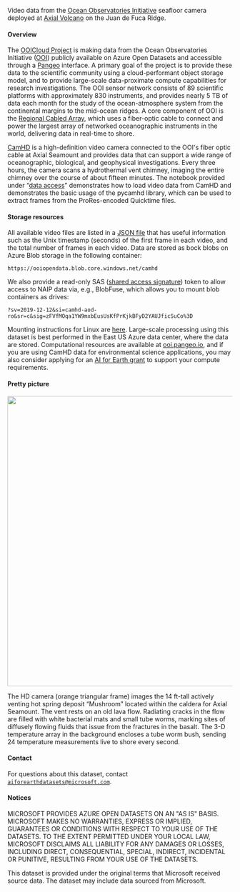 Video data from the [Ocean Observatories Initiative](https://oceanobservatories.org/) seafloor camera deployed at [Axial Volcano](https://en.wikipedia.org/wiki/Axial_Seamount) on the Juan de Fuca Ridge.

#### Overview

The [OOICloud Project](https://github.com/ooicloud) is making data from the Ocean Observatories Initiative ([OOI](https://oceanobservatories.org)) publicly available on Azure Open Datasets and accessible through a [Pangeo](http://pangeo.io/) interface. A primary goal of the project is to provide these data to the scientific community using a cloud-performant object storage model, and to provide large-scale data-proximate compute capabilities for research investigations. The OOI sensor network consists of 89 scientific platforms with approximately 830 instruments, and provides nearly 5 TB of data each month for the study of the ocean-atmosphere system from the continental margins to the mid-ocean ridges. A core component of OOI is the [Regional Cabled Array](https://oceanobservatories.org/regional-cabled-array/), which uses a fiber-optic cable to connect and power the largest array of networked oceanographic instruments in the world, delivering data in real-time to shore. 

[CamHD](https://oceanobservatories.org/instrument-class/camhd/) is a high-definition video camera connected to the OOI's fiber optic cable at Axial Seamount and provides data that can support a wide range of oceanographic, biological, and geophysical investigations. Every three hours, the camera scans a hydrothermal vent chimney, imaging the entire chimney over the course of about fifteen minutes. The notebook provided under &ldquo;<a href="https://azure.microsoft.com/en-us/services/open-datasets/catalog/ooi-camhd?tab=data-access">data access</a>&rdquo; demonstrates how to load video data from CamHD and demonstrates the basic usage of the pycamhd library, which can be used to extract frames from the ProRes-encoded Quicktime files. 


#### Storage resources 

All available video files are listed in a [JSON file](https://ooiopendata.blob.core.windows.net/camhd/dbcamhd.json) that has useful information such as the Unix timestamp (seconds) of the first frame in each video, and the total number of frames in each video. Data are stored as bock blobs on Azure Blob storage in the following  container:

`https://ooiopendata.blob.core.windows.net/camhd`

We also provide a read-only SAS (<a href="https://docs.microsoft.com/en-us/azure/storage/common/storage-sas-overview">shared access signature</a>) token to allow access to NAIP data via, e.g., BlobFuse, which allows you to mount blob containers as drives:

`?sv=2019-12-12&si=camhd-aod-ro&sr=c&sig=zFVfMOqa1YW9mxbEusUsKfPrKjkBFyD2YAUJficSuCo%3D`

Mounting instructions for Linux are [here](https://docs.microsoft.com/en-us/azure/storage/blobs/storage-how-to-mount-container-linux).
Large-scale processing using this dataset is best performed in the East US Azure data center, where the data are stored. Computational resources are available at [ooi.pangeo.io](https://ooi.pangeo.io/), and if you are using CamHD data for environmental science applications, you may also consider applying for an [AI for Earth grant](http://aka.ms/ai4egrants) to support your compute requirements.


#### Pretty picture

<img src="https://oceanobservatories.org/wp-content/uploads/2016/01/HD_Camera_Thermisor_OSMO.jpg" width=650px;><br/>

The HD camera (orange triangular frame) images the 14 ft-tall actively venting hot spring deposit &ldquo;Mushroom&rdquo; located within the caldera for Axial Seamount. The vent rests on an old lava flow. Radiating cracks in the flow are filled with white bacterial mats and small tube worms, marking sites of diffusely flowing fluids that issue from the fractures in the basalt. The 3-D temperature array in the background encloses a tube worm bush, sending 24 temperature measurements live to shore every second.


#### Contact

For questions about this dataset, contact [`aiforearthdatasets@microsoft.com`](mailto:aiforearthdatasets@microsoft.com?subject=oocamhd%20question).


#### Notices

MICROSOFT PROVIDES AZURE OPEN DATASETS ON AN "AS IS" BASIS. MICROSOFT MAKES NO WARRANTIES, EXPRESS OR IMPLIED, GUARANTEES OR CONDITIONS WITH RESPECT TO YOUR USE OF THE DATASETS. TO THE EXTENT PERMITTED UNDER YOUR LOCAL LAW, MICROSOFT DISCLAIMS ALL LIABILITY FOR ANY DAMAGES OR LOSSES, INCLUDING DIRECT, CONSEQUENTIAL, SPECIAL, INDIRECT, INCIDENTAL OR PUNITIVE, RESULTING FROM YOUR USE OF THE DATASETS. 

This dataset is provided under the original terms that Microsoft received source data. The dataset may include data sourced from Microsoft.
